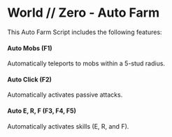 # World // Zero - Auto Farm

This Auto Farm Script includes the following features:

#### Auto Mobs (F1)
Automatically teleports to mobs within a 5-stud radius.

#### Auto Click (F2)
Automatically activates passive attacks.

#### Auto E, R, F (F3, F4, F5)
Automatically activates skills (E, R, and F).
